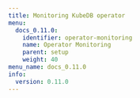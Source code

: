 ```yaml
---
title: Monitoring KubeDB operator
menu:
  docs_0.11.0:
    identifier: operator-monitoring
    name: Operator Monitoring
    parent: setup
    weight: 40
menu_name: docs_0.11.0
info:
  version: 0.11.0
---
```



